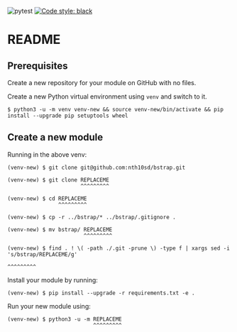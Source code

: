 ![pytest](https://REPLACEME)
[![Code style: black](https://img.shields.io/badge/code%20style-black-000000.svg)](https://github.com/psf/black)

# README

## Prerequisites
Create a new repository for your module on GitHub with no files.

Create a new Python virtual environment using `venv` and switch to it.

```
$ python3 -u -m venv venv-new && source venv-new/bin/activate && pip install --upgrade pip setuptools wheel
```

## Create a new module

Running in the above venv:

```
(venv-new) $ git clone git@github.com:nth10sd/bstrap.git

(venv-new) $ git clone REPLACEME
                       ^^^^^^^^^

(venv-new) $ cd REPLACEME
                ^^^^^^^^^

(venv-new) $ cp -r ../bstrap/* ../bstrap/.gitignore .

(venv-new) $ mv bstrap/ REPLACEME
                        ^^^^^^^^^

(venv-new) $ find . ! \( -path ./.git -prune \) -type f | xargs sed -i 's/bstrap/REPLACEME/g'
                                                                                 ^^^^^^^^^
```

Install your module by running:

```
(venv-new) $ pip install --upgrade -r requirements.txt -e .
```

Run your new module using:

```
(venv-new) $ python3 -u -m REPLACEME
                           ^^^^^^^^^
```

